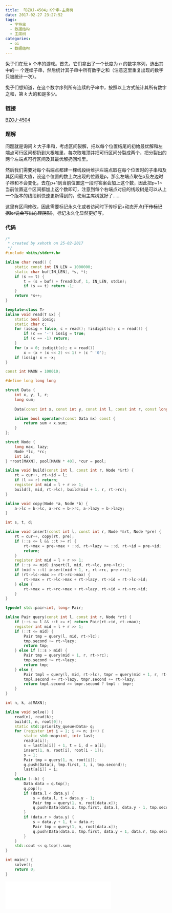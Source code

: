 ```yaml
---
title: 「BZOJ-4504」K个串-主席树
date: 2017-02-27 23:27:52
tags:
  - 字符串
  - 数据结构
  - 主席树
categories:
  - oi
  - 数据结构
---
```

兔子们在玩 $k$ 个串的游戏。首先，它们拿出了一个长度为 $n$ 的数字序列，选出其中的一
个连续子串，然后统计其子串中所有数字之和（注意这里重复出现的数字只被统计一次）。

兔子们想知道，在这个数字序列所有连续的子串中，按照以上方式统计其所有数字之和，第
$k$ 大的和是多少。
<!-- more -->
### 链接
[BZOJ-4504](http://www.lydsy.com/JudgeOnline/problem.php?id=4504)
### 题解
问题就是询问 $k$ 大子串和，考虑区间裂解，把以每个位置结尾的初始最优解和左端点可行区间都扔到大根堆里，每次取堆顶并把可行区间分裂成两个，把分裂出的两个左端点可行区间及其最优解扔回堆里。

然后我们需要对每个右端点都建一棵线段树维护左端点取在每个位置时的子串和及其区间最大值，设这个位置的数上次出现的位置是p，那么左端点取在p及左边时子串和不会变化，去在p+1到当前位置这一段时答案会加上这个数，因此把p+1~当前位置这个区间都加上这个数即可，注意到每个右端点对应的线段树是可以从上一个版本的线段树快速更新得到的，使用主席树就好了......

这里有区间修改，因此需要标记永久化或者访问时下传标记+动态开点~~(下传标记据lcr说会写出心理阴影)~~，标记永久化显然更好写。
### 代码
``` cpp
/*
 * created by xehoth on 25-02-2017
 */
#include <bits/stdc++.h>

inline char read() {
    static const int IN_LEN = 1000000;
    static char buf[IN_LEN], *s, *t;
    if (s == t) {
        t = (s = buf) + fread(buf, 1, IN_LEN, stdin);
        if (s == t) return -1;
    }
    return *s++;
}

template<class T>
inline void read(T &x) {
    static bool iosig;
    static char c;
    for (iosig = false, c = read(); !isdigit(c); c = read()) {
        if (c == '-') iosig = true;
        if (c == -1) return;
    }
    for (x = 0; isdigit(c); c = read())
        x = (x + (x << 2) << 1) + (c ^ '0');
    if (iosig) x = -x;
}

const int MAXN = 100010;

#define long long long

struct Data {
    int x, y, l, r;
    long sum;
    
    Data(const int x, const int y, const int l, const int r, const long sum) : x(x), y(y), l(l), r(r), sum(sum) {}

    inline bool operator<(const Data &x) const {
        return sum < x.sum;
    }
};

struct Node {
    long max, lazy;
    Node *lc, *rc;
    int id;
} *root[MAXN], pool[MAXN * 40], *cur = pool;

inline void build(const int l, const int r, Node *&rt) {
    rt = cur++, rt->id = l;
    if (l == r) return;
    register int mid = l + r >> 1;
    build(l, mid, rt->lc), build(mid + 1, r, rt->rc);
}

inline void copy(Node *a, Node *b) {
    a->lc = b->lc, a->rc = b->rc, a->lazy = b->lazy;
}

int s, t, d;

inline void insert(const int l, const int r, Node *&rt, Node *pre) {
    rt = cur++, copy(rt, pre);
    if (::s <= l && ::t >= r) {
        rt->max = pre->max + ::d, rt->lazy += ::d, rt->id = pre->id;
        return;
    }
    register int mid = l + r >> 1;
    if (::s <= mid) insert(l, mid, rt->lc, pre->lc);
    if (mid < ::t) insert(mid + 1, r, rt->rc, pre->rc);
    if (rt->lc->max >= rt->rc->max) {
        rt->max = rt->lc->max + rt->lazy, rt->id = rt->lc->id;
    } else {
        rt->max = rt->rc->max + rt->lazy, rt->id = rt->rc->id;
    }
}

typedef std::pair<int, long> Pair;

inline Pair query(const int l, const int r, Node *rt) {
    if (::s <= l && ::t >= r) return Pair(rt->id, rt->max);
    register int mid = l + r >> 1;
    if (::t <= mid) {
        Pair tmp = query(l, mid, rt->lc);
        tmp.second += rt->lazy;
        return tmp;
    } else if (::s > mid) {
        Pair tmp = query(mid + 1, r, rt->rc);
        tmp.second += rt->lazy;
        return tmp;
    } else {
        Pair tmpl = query(l, mid, rt->lc), tmpr = query(mid + 1, r, rt->rc);
        tmpl.second += rt->lazy, tmpr.second += rt->lazy;
        return tmpl.second >= tmpr.second ? tmpl : tmpr;
    }
}

int n, k, a[MAXN];

inline void solve() {
    read(n), read(k);
    build(1, n, root[0]);
    static std::priority_queue<Data> q;
    for (register int i = 1; i <= n; i++) {
        static std::map<int, int> last;
        read(a[i]);
        s = last[a[i]] + 1, t = i, d = a[i];
        insert(1, n, root[i], root[i - 1]);
        s = 1;
        Pair tmp = query(1, n, root[i]);
        q.push(Data(i, tmp.first, 1, i, tmp.second));
        last[a[i]] = i;
    }
    while (--k) {
        Data data = q.top();
        q.pop();
        if (data.l < data.y) {
            s = data.l, t = data.y - 1;
            Pair tmp = query(1, n, root[data.x]);
            q.push(Data(data.x, tmp.first, data.l, data.y - 1, tmp.second));
        }
        if (data.r > data.y) {
            s = data.y + 1, t = data.r;
            Pair tmp = query(1, n, root[data.x]);
            q.push(Data(data.x, tmp.first, data.y + 1, data.r, tmp.second));
        }
    }
    std::cout << q.top().sum;
}

int main() {
    solve();
    return 0;
}
```
<iframe frameborder="no" border="0" marginwidth="0" marginheight="0" width=330 height=86 src="//music.163.com/outchain/player?type=2&id=27669786&auto=1&height=66"></iframe>